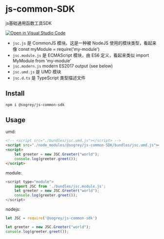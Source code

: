 # js-common-SDK
js基础通用函数工具SDK

[![Open in Visual Studio Code](https://open.vscode.dev/badges/open-in-vscode.svg)](https://open.vscode.dev/Sogrey/js-common-SDK)


- `jsc.js` 是 CommonJS 模块。这是一种被 NodeJS 使用的模块类型，看起来像 const myModule = require('my-module')
- `jsc.module.js` 是 ECMAScript 模块，由 ES6 定义，看起来类似 import MyModule from 'my-module'
- `jsc.modern.js` modern ES2017 output (see below)
- `jsc.umd.js` 是 UMD 模块
- `jsc.d.ts` 是 TypeScript 类型描述文件


## Install
``` bash
npm i @sogrey/js-common-sdk
```
## Usage
umd:
``` html
<!-- <script src="./bundles/jsc.umd.js"></script> -->
<script src="./node_modules/@sogrey/js-common-SDK/bundles/jsc.umd.js"></script>
<script>
    let greeter = new JSC.Greeter("world");
    console.log(greeter.greet());
</script>
```
module:
``` js
<script type="module">
    import JSC from './bundles/jsc.module.js';
    let greeter = new JSC.Greeter("world");
    console.log(greeter.greet());
</script>
```
nodejs:
``` js
let JSC = require('@sogrey/js-common-sdk')

let greeter = new JSC.Greeter("world");
console.log(greeter.greet());
```
